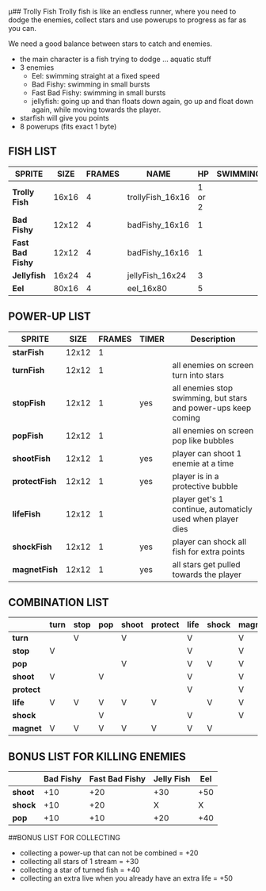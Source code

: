 µ## Trolly Fish
Trolly fish is like an endless runner, where you need to dodge the enemies, collect stars and use powerups to progress as far as you can.

We need a good balance between stars to catch and enemies.

* the main character is a fish trying to dodge ... aquatic stuff
* 3 enemies
  * Eel: swimming straight at a fixed speed
  * Bad Fishy: swimming in small bursts
  * Fast Bad Fishy: swimming in small bursts
  * jellyfish: going up and than floats down again, go up and float down again, while moving towards the player.
* starfish will give you points
* 8 powerups (fits exact 1 byte)


## FISH LIST
| **SPRITE** | **SIZE** | **FRAMES** | **NAME** | **HP** | **SWIMMING** |
| ---        | ---      | ---        | ---      | ---    | ---          |
| **Trolly Fish** | 16x16 | 4 | trollyFish_16x16 | 1 or 2| 
| **Bad Fishy** | 12x12 | 4 | badFishy_16x16 | 1 |
| **Fast Bad Fishy** | 12x12 | 4 | badFishy_16x16 | 1 |
| **Jellyfish** | 16x24 | 4 | jellyFish_16x24 | 3 |
| **Eel** | 80x16 | 4 | eel_16x80 | 5 |


## POWER-UP LIST
| **SPRITE** | **SIZE** | **FRAMES** | **TIMER** | **Description** |
| ---        | ---      | ---        | ---       | ---             |
| **starFish** | 12x12 | 1 | | |
| **turnFish** | 12x12 | 1 | | all enemies on screen turn into stars |
| **stopFish** | 12x12 | 1 | yes | all enemies stop swimming, but stars and power-ups keep coming |
| **popFish** | 12x12 | 1 | | all enemies on screen pop like bubbles |
| **shootFish** | 12x12 | 1 | yes | player can shoot 1 enemie at a time |
| **protectFish** | 12x12 | 1 | yes | player is in a protective bubble |
| **lifeFish** | 12x12 | 1 | | player get's 1 continue, automaticly used when player dies |
| **shockFish** | 12x12 | 1 | yes | player can shock all fish for extra points |
| **magnetFish** | 12x12 | 1 | yes | all stars get pulled towards the player |


## COMBINATION LIST
|             | **turn** | **stop** | **pop** | **shoot** | **protect** | **life** | **shock** | **magnet** |
| ---         | ---      | ---      | ---     | ---       | ---         | ---      | ---       | ---        |
| **turn**    |          | V        |         | V         |             | V        |           | V          |
| **stop**    | V        |          |         |           |             | V        |           | V          |
| **pop**     |          |          |         | V         |             | V        | V         | V          |
| **shoot**   | V        |          | V       |           |             | V        |           | V          |
| **protect** |          |          |         |           |             | V        |           | V          |
| **life**    | V        | V        | V       | V         | V           |          | V         | V          |
| **shock**   |          |          | V       |           |             | V        |           | V          |
| **magnet**  | V        | V        | V       | V         | V           | V        | V         |            |


## BONUS LIST FOR KILLING ENEMIES
| 			  | **Bad Fishy** |  **Fast Bad Fishy** |  **Jelly Fish** |  **Eel**   |
| ---         | ---           | ---                 | ---       	  |  ---       | 
|  **shoot**  |      +10     |         +20        |       +30      |    +50    |
|  **shock**  |      +10     |         +20        |         X       |      X     |
|  **pop**    |      +10     |         +10        |       +20      |    +40    |


##BONUS LIST FOR COLLECTING
- collecting a power-up that can not be combined = +20
- collecting all stars of 1 stream = +30
- collecting a star of turned fish = +40
- collecting an extra live when you already have an extra life = +50
